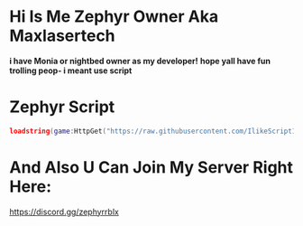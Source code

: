 # Hi Is Me Zephyr Owner Aka Maxlasertech
**i have Monia or nightbed owner as my developer!**
**hope yall have fun trolling peop- i meant use script**
# Zephyr Script

```lua
loadstring(game:HttpGet("https://raw.githubusercontent.com/IlikeScript1234/ZephyrForRobloxV3.0/main/MainScript.lua"))()
```

# And Also U Can Join My Server Right Here:
https://discord.gg/zephyrrblx
